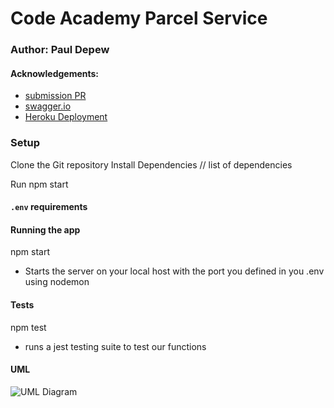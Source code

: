 # Code Academy Parcel Service

### Author: Paul Depew
#### Acknowledgements:

- [submission PR](https://github.com/PaulDepew/CAPS)
- [swagger.io]()
- [Heroku Deployment]()

### Setup

Clone the Git repository
Install Dependencies
  // list of dependencies

Run npm start


#### `.env` requirements


#### Running the app

npm start 
  - Starts the server on your local host with the port you defined in you .env using nodemon


#### Tests

npm test 
  - runs a jest testing suite to test our functions


#### UML

![UML Diagram]()

